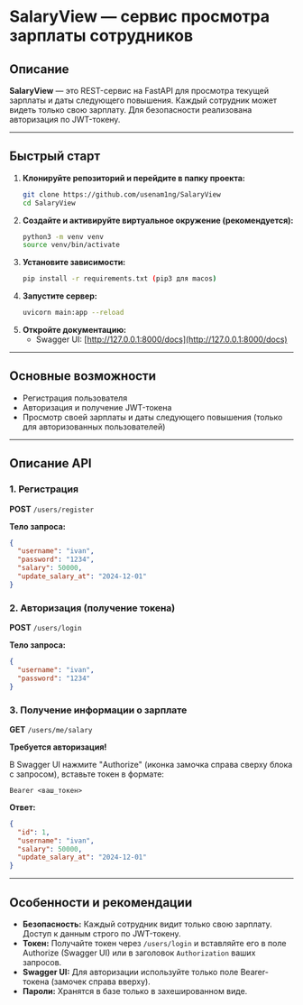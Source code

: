 # SalaryView — сервис просмотра зарплаты сотрудников

## Описание

**SalaryView** — это REST-сервис на FastAPI для просмотра текущей зарплаты и даты следующего повышения. Каждый сотрудник может видеть только свою зарплату. Для безопасности реализована авторизация по JWT-токену.

---

## Быстрый старт

1. **Клонируйте репозиторий и перейдите в папку проекта:**
   ```bash
   git clone https://github.com/usenam1ng/SalaryView
   cd SalaryView
   ```
2. **Создайте и активируйте виртуальное окружение (рекомендуется):**
   ```bash
   python3 -m venv venv
   source venv/bin/activate
   ```
3. **Установите зависимости:**
   ```bash
   pip install -r requirements.txt (pip3 для macos)
   ```
4. **Запустите сервер:**
   ```bash
   uvicorn main:app --reload
   ```
5. **Откройте документацию:**
   - Swagger UI: [http://127.0.0.1:8000/docs](http://127.0.0.1:8000/docs)

---

## Основные возможности

- Регистрация пользователя
- Авторизация и получение JWT-токена
- Просмотр своей зарплаты и даты следующего повышения (только для авторизованных пользователей)

---

## Описание API

### 1. Регистрация
**POST** `/users/register`

**Тело запроса:**
```json
{
  "username": "ivan",
  "password": "1234",
  "salary": 50000,
  "update_salary_at": "2024-12-01"
}
```

### 2. Авторизация (получение токена)
**POST** `/users/login`

**Тело запроса:**
```json
{
  "username": "ivan",
  "password": "1234"
}
```

### 3. Получение информации о зарплате
**GET** `/users/me/salary`

**Требуется авторизация!**

В Swagger UI нажмите "Authorize" (иконка замочка справа сверху блока с запросом), вставьте токен в формате:
```
Bearer <ваш_токен>
```

**Ответ:**
```json
{
  "id": 1,
  "username": "ivan",
  "salary": 50000,
  "update_salary_at": "2024-12-01"
}
```

---

## Особенности и рекомендации

- **Безопасность:** Каждый сотрудник видит только свою зарплату. Доступ к данным строго по JWT-токену.
- **Токен:** Получайте токен через `/users/login` и вставляйте его в поле Authorize (Swagger UI) или в заголовок `Authorization` ваших запросов.
- **Swagger UI:** Для авторизации используйте только поле Bearer-токена (замочек справа вверху).
- **Пароли:** Хранятся в базе только в захешированном виде.
